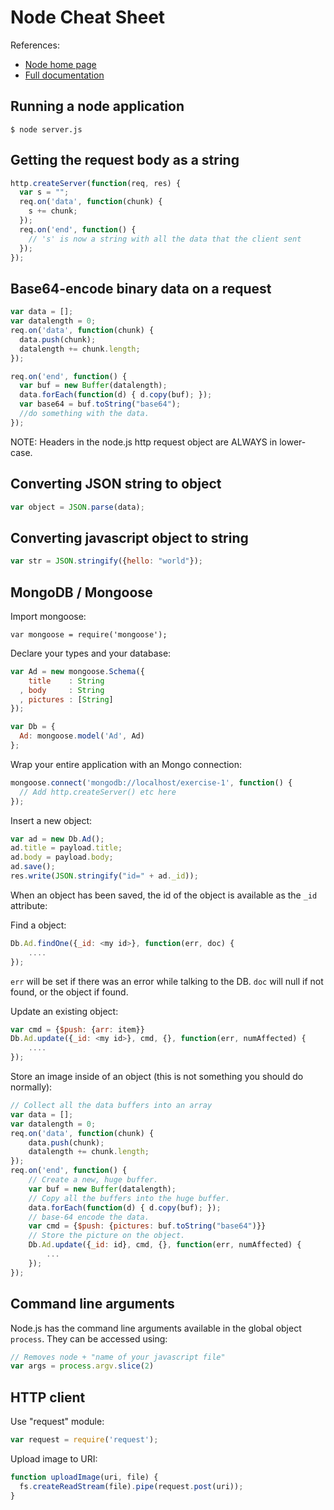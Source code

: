 Node Cheat Sheet
================

References:

* [Node home page](http://nodejs.org)
* [Full documentation](http://nodejs.org/api/all.html)

Running a node application
--------------------------

    $ node server.js

Getting the request body as a string
------------------------------------

~~~javascript
http.createServer(function(req, res) {
  var s = "";
  req.on('data', function(chunk) {
    s += chunk;
  });
  req.on('end', function() {
    // 's' is now a string with all the data that the client sent
  });
});
~~~

Base64-encode binary data on a request
--------------------------------------

~~~javascript
var data = [];
var datalength = 0;
req.on('data', function(chunk) {
  data.push(chunk);
  datalength += chunk.length;
});

req.on('end', function() {
  var buf = new Buffer(datalength);
  data.forEach(function(d) { d.copy(buf); });
  var base64 = buf.toString("base64");
  //do something with the data.
});
~~~

NOTE: Headers in the node.js http request object are ALWAYS in
lower-case.

Converting JSON string to object
-----------------------------------
~~~javascript
var object = JSON.parse(data);
~~~

Converting javascript object to string
-----------------------------------

~~~javascript
var str = JSON.stringify({hello: "world"});
~~~


MongoDB / Mongoose
------------------

Import mongoose:

    var mongoose = require('mongoose');

Declare your types and your database:

~~~javascript
var Ad = new mongoose.Schema({
    title    : String
  , body     : String
  , pictures : [String]
});

var Db = {
  Ad: mongoose.model('Ad', Ad)
};
~~~

Wrap your entire application with an Mongo connection:

~~~javascript
mongoose.connect('mongodb://localhost/exercise-1', function() {
  // Add http.createServer() etc here
});
~~~

Insert a new object:

~~~javascript
var ad = new Db.Ad();
ad.title = payload.title;
ad.body = payload.body;
ad.save();
res.write(JSON.stringify("id=" + ad._id));
~~~

<!-- _foo -->

When an object has been saved, the id of the object is available as
the `_id` attribute:

Find a object:

~~~javascript
Db.Ad.findOne({_id: <my id>}, function(err, doc) {
	....
});
~~~

<!-- _foo -->

`err` will be set if there was an error while talking to the DB. `doc`
will null if not found, or the object if found.

<!-- _foo -->

Update an existing object:

~~~javascript
var cmd = {$push: {arr: item}}
Db.Ad.update({_id: <my id>}, cmd, {}, function(err, numAffected) {
	....
});
~~~

<!-- _foo -->

Store an image inside of an object (this is not something you should
		do normally):

~~~javascript
// Collect all the data buffers into an array
var data = [];
var datalength = 0;
req.on('data', function(chunk) {
	data.push(chunk);
	datalength += chunk.length;
});
req.on('end', function() {
	// Create a new, huge buffer.
	var buf = new Buffer(datalength);
	// Copy all the buffers into the huge buffer.
	data.forEach(function(d) { d.copy(buf); });
	// base-64 encode the data.
	var cmd = {$push: {pictures: buf.toString("base64")}}
	// Store the picture on the object.
	Db.Ad.update({_id: id}, cmd, {}, function(err, numAffected) {
		...
	});
});
~~~

Command line arguments
----------------------
Node.js has the command line arguments available in the global object `process`.
They can be accessed using:

~~~javascript
// Removes node + "name of your javascript file"
var args = process.argv.slice(2)
~~~

HTTP client
-----------

Use "request" module:

~~~javascript
var request = require('request');
~~~

Upload image to URI:

~~~javascript
function uploadImage(uri, file) {
  fs.createReadStream(file).pipe(request.post(uri));
}
~~~
